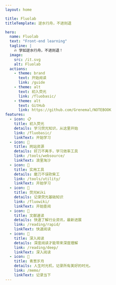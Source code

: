 ```yaml
---
layout: home

title: Fluolab
titleTemplate: 逆水行舟，不进则退

hero:
  name: Fluolab
  text: "Front-end learning"
  tagline: |
    🔥 学如逆水行舟，不进则退！
  image:
    src: /it.svg
    alt: Fluolab
  actions:
    - theme: brand
      text: 开始阅读
      link: /guide
    - theme: alt
      text: 初入荧光
      link: /fluobasic/
    - theme: alt
      text: GitHub
      link: https://github.com/Grenemal/NOTEBOOK
features:
  - icon: 📋
    title: 初入荧光
    details: 学习荧光知识，从这里开始
    link: /fluobasic/
    linkText: 开始学习
  - icon: 💬
    title: 网站资源
    details: 好刀不离手，学习效率工具
    link: /tools/websource/
    linkText: 浪里淘沙
  - icon: 📓
    title: 实用工具
    details: 磨刀不误砍柴工
    link: /tools/utility/
    linkText: 开始学习
  - icon: 🚚
    title: 荧光Wiki
    details: 记录荧光基础知识
    link: /fluowiki/
    linkText: 开始查阅
  - icon: 💭
    title: 文献速读
    details: 快速了解行业资讯，最新进展
    link: /reading/rapid/
    linkText: 快速阅读
  - icon: 🔧
    title: 深入阅读
    details: 深度阅读才能带来深度理解
    link: /reading/deep/
    linkText: 深入阅读
  - icon: 🌱
    title: 青葱岁月
    details: 人生时光机，记录所有美好的时光。
    link: /memo/
    linkText: 记录当下
---
```


<script setup>
import {
  VPTeamPage,
  VPTeamPageTitle,
  VPTeamMembers
} from 'vitepress/theme';
import { icons } from './socialIcons';

const members = [
  {
    avatar: 'https://avatars.githubusercontent.com/u/65065585?v=4',
    name: 'Grenemal',
    title: '逆水行舟，不进则退',
    desc: '荧光研究从业者<br/>Creator @ <a href="https://github.com/Grenemal/NOTEBOOK" target="_blank">Fluolab</a>',
    links: [
      { icon: 'github', link: 'https://github.com/Grenemal/NOTEBOOK' },

    ]
  },

]
</script>

<VPTeamPage>
  <VPTeamPageTitle>
    <template #title>
      核心成员介绍
    </template>
  </VPTeamPageTitle>
  <VPTeamMembers
    :members="members"
  />
</VPTeamPage>

<HomeContributors/>
